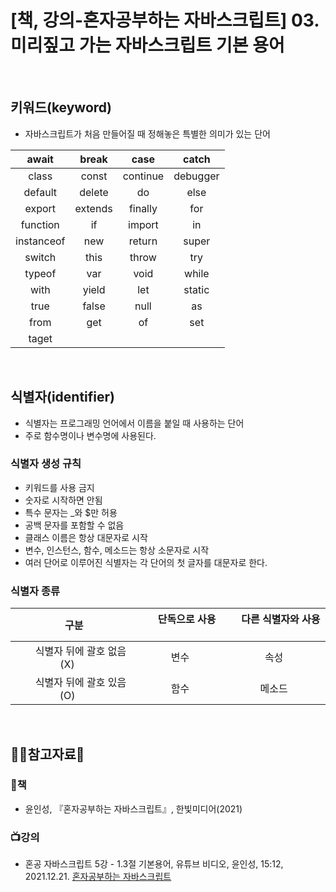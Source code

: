 # [책, 강의-혼자공부하는 자바스크립트] 03. 미리짚고 가는 자바스크립트 기본 용어

<br/>

## 키워드(keyword)

* 자바스크립트가 처음 만들어질 때 정해놓은 특별한 의미가 있는 단어  


|   await    |  break  |   case   |  catch   |
| :--------: | :-----: | :------: | :------: |
|   class    |  const  | continue | debugger |
|  default   | delete  |    do    |   else   |
|   export   | extends | finally  |   for    |
|  function  |   if    |  import  |    in    |
| instanceof |   new   |  return  |  super   |
|   switch   |  this   |  throw   |   try    |
|   typeof   |   var   |   void   |  while   |
|    with    |  yield  |   let    |  static  |
|    true    |  false  |   null   |    as    |
|    from    |   get   |    of    |   set    |
|   taget    |         |          |          |


<br/>

## 식별자(identifier)

* 식별자는 프로그래밍 언어에서 이름을 붙일 때 사용하는 단어
* 주로 함수명이나 변수명에 사용된다. 

### 식별자 생성 규칙
  * 키워드를 사용 금지
  * 숫자로 시작하면 안됨
  * 특수 문자는 _와 $만 허용
  * 공백 문자를 포함할 수 없음
  * 클래스 이름은 항상 대문자로 시작
  * 변수, 인스턴스, 함수, 메소드는 항상 소문자로 시작
  * 여러 단어로 이루어진 식별자는 각 단어의 첫 글자를 대문자로 한다.

### 식별자 종류

| &nbsp;&nbsp;&nbsp;&nbsp; 구분 &nbsp;&nbsp;&nbsp;&nbsp;  | &nbsp;&nbsp;&nbsp;&nbsp; 단독으로 사용 &nbsp;&nbsp;&nbsp;&nbsp; | &nbsp;&nbsp;&nbsp;&nbsp; 다른 식별자와 사용 &nbsp;&nbsp;&nbsp;&nbsp; | 
| :-----------: | :------------: | :------------: | 
| &nbsp;&nbsp;&nbsp;&nbsp; 식별자 뒤에 괄호 없음(X) &nbsp;&nbsp;&nbsp;&nbsp; | &nbsp;&nbsp;&nbsp;&nbsp; 변수 &nbsp;&nbsp;&nbsp;&nbsp; | &nbsp;&nbsp;&nbsp;&nbsp; 속성 &nbsp;&nbsp;&nbsp;&nbsp; | 
| &nbsp;&nbsp;&nbsp;&nbsp; 식별자 뒤에 괄호 있음(O) &nbsp;&nbsp;&nbsp;&nbsp; | &nbsp;&nbsp;&nbsp;&nbsp; 함수 &nbsp;&nbsp;&nbsp;&nbsp; | &nbsp;&nbsp;&nbsp;&nbsp; 메소드 &nbsp;&nbsp;&nbsp;&nbsp; |


<br/>

## :ok_woman:참고자료:bow:

### :book:책
* 윤인성, 『혼자공부하는 자바스크립트』, 한빛미디어(2021)

### :tv:강의
* 혼공 자바스크립트 5강 - 1.3절 기본용어, 유튜브 비디오, 윤인성, 15:12, 2021.12.21. [혼자공부하는 자바스크립트](https://www.youtube.com/watch?v=PU_QuhU1Vfs&list=PLBXuLgInP-5kxpAKy2DNXoebCse2grHjl&index=6&t=66s)
